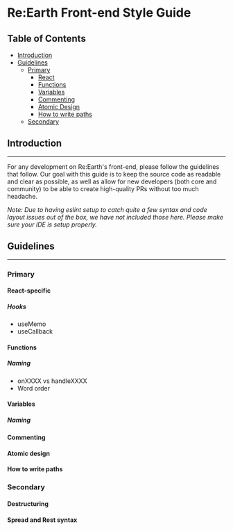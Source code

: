 <!--

Before editing this document:

- Discuss any revisions, updates, or deletions with the Re:Earth core team prior to making a PR.
- Remember to update the table of contents if sections are added or removed.
- Use tables for side-by-side code samples. See below.

Code Samples (copied from uber's nice Golang style guide):

Use 2 spaces to indent. Horizontal real estate is important in side-by-side
samples.

For side-by-side code samples, use the following snippet.

~~~
<table>
<thead><tr><th>Bad</th><th>Good</th></tr></thead>
<tbody>
<tr><td>

```go
BAD CODE GOES HERE
```

</td><td>

```go
GOOD CODE GOES HERE
```

</td></tr>
</tbody></table>
~~~

(You need the empty lines between the <td> and code samples for it to be
treated as Markdown.)

If you need to add labels or descriptions below the code samples, add another
row before the </tbody></table> line.

~~~
<tr>
<td>DESCRIBE BAD CODE</td>
<td>DESCRIBE GOOD CODE</td>
</tr>
~~~

-->

# Re:Earth Front-end Style Guide

## Table of Contents

- [Introduction](#intro)
- [Guidelines](#guidelines)
  - [Primary](#primary)
    - [React](#react)
    - [Functions](#functions)
    - [Variables](#variables)
    - [Commenting](#commenting)
    - [Atomic Design](#atomic)
    - [How to write paths](#paths)
  - [Secondary](#secondary)

## Introduction
---

For any development on Re:Earth's front-end, please follow the guidelines that follow. Our goal with this guide is to keep the source code as readable and clear as possible, as well as allow for new developers (both core and community) to be able to create high-quality PRs without too much headache.

*Note: Due to having eslint setup to catch quite a few syntax and code layout issues out of the box, we have not included those here. Please make sure your IDE is setup properly.*

## Guidelines
---

### Primary

#### React-specific

##### Hooks

- useMemo
- useCallback

#### Functions

##### Naming

- onXXXX vs handleXXXX
- Word order

#### Variables

##### Naming

#### Commenting

#### Atomic design

#### How to write paths

### Secondary

#### Destructuring

#### Spread and Rest syntax